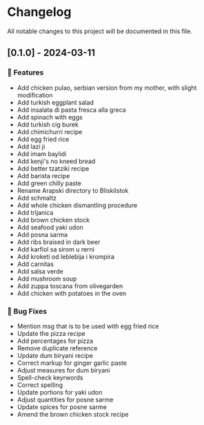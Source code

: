 # Changelog

All notable changes to this project will be documented in this file.

## [0.1.0] - 2024-03-11

### 🚀 Features

- Add chicken pulao, serbian version from my mother, with slight modification
- Add turkish eggplant salad
- Add insalata di pasta fresca alla greca
- Add spinach with eggs
- Add turkish cig burek
- Add chimichurri recipe
- Add egg fried rice
- Add lazi ji
- Add imam baylidi
- Add kenji's no kneed bread
- Add better tzatziki recipe
- Add barista recipe
- Add green chilly paste
- Rename Arapski directory to BliskiIstok
- Add schmaltz
- Add whole chicken dismantling procedure
- Add trljanica
- Add brown chicken stock
- Add seafood yaki udon
- Add posna sarma
- Add ribs braised in dark beer
- Add karfiol sa sirom u rerni
- Add kroketi od leblebija i krompira
- Add carnitas
- Add salsa verde
- Add mushroom soup
- Add zuppa toscana from olivegarden
- Add chicken with potatoes in the oven

### 🐛 Bug Fixes

- Mention msg that is to be used with egg fried rice
- Update the pizza recipe
- Add percentages for pizza
- Remove duplicate reference
- Update dum biryani recipe
- Correct markup for ginger garlic paste
- Adjust measures for dum biryani
- Spell-check keyrwords
- Correct spelling
- Update portions for yaki udon
- Adjust quantities for posne sarme
- Update spices for posne sarme
- Amend the brown chicken stock recipe

<!-- generated by git-cliff -->
